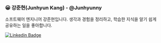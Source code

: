 ### 😀 강준현(Junhyun Kang) - @Junhyunny

소프트웨어 엔지니어 강준현입니다. 
생각과 경험을 정리하고, 학습한 지식을 알기 쉽게 공유하는 일을 좋아합니다.

[![Linkedin Badge](https://img.shields.io/badge/-LinkedIn-blue?style=flat&logo=Linkedin&logoColor=white&link=https://www.linkedin.com/in/junhyun-kang-32b972201/)](https://www.linkedin.com/in/junhyun-kang-32b972201/)
